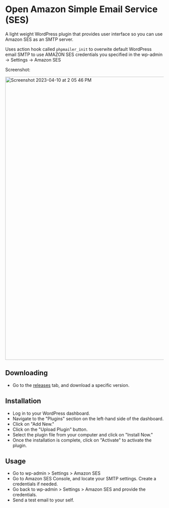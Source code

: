 # Open Amazon Simple Email Service (SES)

A light weight WordPress plugin that provides user interface so you can use Amazon SES as an SMTP server.

Uses action hook called `phpmailer_init` to overwite default WordPress email SMTP to use AMAZON SES credentials you specified in the wp-admin -> Settings -> Amazon SES

Screenshot:

<img width="898" alt="Screenshot 2023-04-10 at 2 05 46 PM" src="https://user-images.githubusercontent.com/81974552/230837642-342ef2ff-5bb5-4cbb-a084-0df4088e68c8.png">

## Downloading
- Go to the [releases](https://github.com/JosephGabito/open-ses-for-wp/releases/tag/1.0.0) tab, and download a specific version.

## Installation
- Log in to your WordPress dashboard.
- Navigate to the "Plugins" section on the left-hand side of the dashboard.
- Click on "Add New."
- Click on the "Upload Plugin" button.
- Select the plugin file from your computer and click on "Install Now."
- Once the installation is complete, click on "Activate" to activate the plugin.

## Usage
- Go to wp-admin > Settings > Amazon SES
- Go to Amazon SES Console, and locate your SMTP settings. Create a credentials if needed.
- Go back to wp-admin > Settings > Amazon SES and provide the credentials.
- Send a test email to your self.

